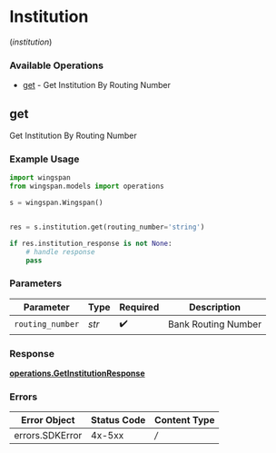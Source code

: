 # Institution
(*institution*)

### Available Operations

* [get](#get) - Get Institution By Routing Number

## get

Get Institution By Routing Number

### Example Usage

```python
import wingspan
from wingspan.models import operations

s = wingspan.Wingspan()


res = s.institution.get(routing_number='string')

if res.institution_response is not None:
    # handle response
    pass
```

### Parameters

| Parameter           | Type                | Required            | Description         |
| ------------------- | ------------------- | ------------------- | ------------------- |
| `routing_number`    | *str*               | :heavy_check_mark:  | Bank Routing Number |


### Response

**[operations.GetInstitutionResponse](../../models/operations/getinstitutionresponse.md)**
### Errors

| Error Object    | Status Code     | Content Type    |
| --------------- | --------------- | --------------- |
| errors.SDKError | 4x-5xx          | */*             |

